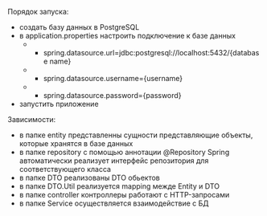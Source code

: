 Порядок запуска:
 - создать базу данных в PostgreSQL
 - в application.properties настроить подключение к базе данных
   - - spring.datasource.url=jdbc:postgresql://localhost:5432/{database name}
   - - spring.datasource.username={username}
   - - spring.datasource.password={password}
 - запустить приложение

Зависимости:
 - в папке entity представленны сущности представляющие объекты, которые хранятся в базе данных
 - в папке repository с помощью аннотации @Repository Spring автоматически реализует интерфейс репозитория для соответствующего класса
 - в папке DTO реализованы DTO обьектов
 - в папке DTO.Util реализуется mapping межде Entity  и DTO
 - в папке controller контроллеры работают с HTTP-запросами
 - в папке Service осуществляется взаимодействие с БД
